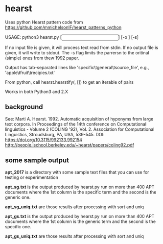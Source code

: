 # hearst

Uses python Hearst pattern code from https://github.com/mmichelsonIF/hearst_patterns_python

USAGE: python3 hearst.py [<input file or directory>] [-o <output file>] [-s]

If no input file is given, it will process text read from stdin.  If no output file is given, it will write to stdout.  The -s flag limits the parrersn to the oritinal (simple) ones from thew 1992 paper.

Output has tab-separated lines like 'specific\tgeneral\tsource_file',
e.g., 'apple\tfruit\trecipies.txt'

From python, call hearst.hearstify(<path>, [<extended>]) to get an iterable of pairs

Works in both Python3 and 2.X

## background ##

See: Marti A. Hearst. 1992. Automatic acquisition of hyponyms from large text corpora.
In Proceedings of the 14th conference on Computational linguistics - Volume 2 (COLING '92),
Vol. 2. Association for Computational Linguistics, Stroudsburg, PA, USA, 539-545. 
DOI: https://doi.org/10.3115/992133.992154
http://people.ischool.berkeley.edu/~hearst/papers/coling92.pdf

## some sample output ##

**apt_2017** is a directory with some sample text files that you can
  use for testing or experimentation

**apt_sg.txt** is the output produced by hearst.py run on more than 400
APT documents where the 1st column is the specific term and the second
is the generic one.

**apt_sg_uniq.txt** are those results after processing with sort and uniq

**apt_gs.txt** is the output produced by hearst.py run on more than 400
APT documents where the 1st column is the generic term and the second
is the specific one.

**apt_gs_uniq.txt** are those results after processing with sort and uniq
